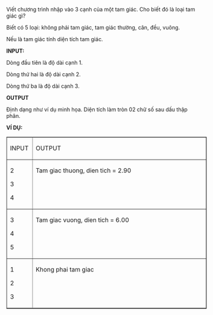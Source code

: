 <div class="problem_description" id="problem_description">
			
<p>Viết chương trình nhập vào 3 cạnh của một tam giác. Cho biết đó là loại tam giác gì?</p>

<p>Biết có 5 loại: không phải tam giác, tam giác thường, cân, đều, vuông.</p>

<p>Nếu là tam giác tính diện tích tam giác.</p>

<p><strong>INPUT:</strong></p>

<p>Dòng đầu tiên là độ dài cạnh 1.</span></p>

<p>Dòng thứ hai là độ dài cạnh 2.</span></p>

<p>Dòng thứ ba là độ dài cạnh 3.</span></p>

<p><strong>OUTPUT</strong></p>

<p>Định dạng như ví dụ minh họa. Diện tích làm tròn 02&nbsp;chữ số sau dấu thập phân.</span></p>

<p><strong>VÍ DỤ:</strong></p>

<table border="1" cellpadding="0" cellspacing="5" style="width:398.25pt">
	<tbody>
		<tr>
			<td style="width:38.35pt">
			<p>INPUT</p>
			</td>
			<td style="width:355.4pt">
			<p>OUTPUT</p>
			</td>
		</tr>
		<tr>
			<td style="vertical-align:top; width:38.35pt">
			<p>2</p>
			<p>3</p>
			<p>4</p>
			</td>
			<td style="vertical-align:top; width:355.4pt">
			<p>Tam giac thuong, dien tich = 2.90</p>
			</td>
		</tr>
		<tr>
			<td style="vertical-align:top; width:38.35pt">
			<p>3</p>
			<p>4</p>
			<p>5</p>
			</td>
			<td style="vertical-align:top; width:355.4pt">
			<p>Tam giac vuong, dien tich = 6.00</p>
			</td>
		</tr>
		<tr>
			<td style="vertical-align:top; width:38.35pt">
			<p>1</p>
			<p>2</p>
			<p>3</p>
			</td>
			<td style="vertical-align:top; width:355.4pt">
			<p>Khong phai tam giac</p>
			</td>
		</tr>
	</tbody>
</table>
	